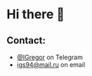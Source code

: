 # Hi there 👋
<!-- *
Welcome to my page!
I'm Greg, a 25 years old web Frontend developer from Moscow.

## Things I code with:

- ⚛️ React, Next.js, Redux Toolkit, RTK Query, MobX
- 👨‍💻 FSD, TypeScript, JavaScript
- 🔎 Jest, RTL, Cypress, Storybook, Chromatic
- ✨ Sass,Styled components, CSS, PUG
- 🗂️ Webpack, Vite, Gulp, Parcel
- 🕸️ Node.js, Express.js, Koa
- 📦 MongoDB
- 🌐 Docker, CI/CD, Nginx

 ### Learning now:
 - 💾 SQL DB, PostgreSQL


## Projects:

### Latest projects:

*  FSD & React & Redux Toolkit & RTK Query & CI/CD: [📰 Article-stream  ](https://github.com/IvlevGreg/article)
*  Express.js & MongoDB & Jest & Helmet : [🎥 Movies saver api](https://github.com/IvlevGreg/movies-explorer-api)
*  React & Redux & React hook form: [🎥 Movies saver frontend](https://github.com/IvlevGreg/movies-explorer-api)
*  SSR & React & TS: [🤖 Reddit mirror](https://github.com/IvlevGreg/RedditMirror)

### More projects:
* JS & Node.js & Sass : [🤵 Client contact data system](https://github.com/IvlevGreg/ClientData) 
* JS & Cypress: [🎴🎮 Memory game](https://github.com/IvlevGreg/MemoryGame) 
* JS & Jest: [💳 Payment page](https://github.com/IvlevGreg/PaymentPage)
* React (MobX) & TS: [🍅 Pomodoro](https://github.com/IvlevGreg/Pomodoro)
-->
<!-- *
[![Anurag's github stats](https://github-readme-stats.vercel.app/api?username=ivlevgreg&theme=gruvbox)](https://github.com/USERNAME/github-readme-stats)  
[![Top Langs](https://github-readme-stats.vercel.app/api/top-langs/?username=ivlevgreg&layout=compact&theme=gruvbox)](https://github.com/USERNAME/github-readme-stats)

- Weblayout: [🖼 Art gallery Blanchard](https://github.com/IvlevGreg/Blanchard) 
- JS: [👨‍🎓 Internal students data portal](https://github.com/IvlevGreg/StudentsData) 
- JS: [🎯 Todo app](https://github.com/IvlevGreg/Todo)
- JS: [🤳🏻 Gorest blog](https://github.com/IvlevGreg/GorestBlog)
- Pug & Sass: [📸 Photo studio High pass](https://github.com/IvlevGreg/HighPass)
-->

## Contact:
- [@IGregor](https://t.me/Igregor) on Telegram
- <a href="mailto:igs94@mail.ru">igs94@mail.ru</a> on email




